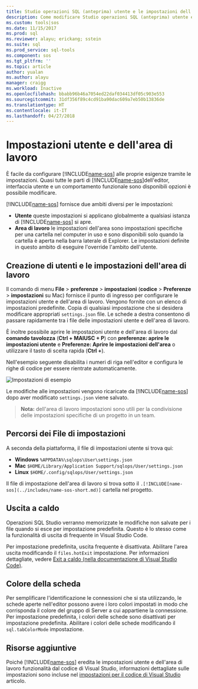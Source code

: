 ```yaml
---
title: Studio operazioni SQL (anteprima) utente e le impostazioni dell'area di lavoro | Documenti Microsoft
description: Come modificare Studio operazioni SQL (anteprima) utente e le impostazioni dell'area di lavoro.
ms.custom: tools|sos
ms.date: 11/15/2017
ms.prod: sql
ms.reviewer: alayu; erickang; sstein
ms.suite: sql
ms.prod_service: sql-tools
ms.component: sos
ms.tgt_pltfrm: ''
ms.topic: article
author: yualan
ms.author: alayu
manager: craigg
ms.workload: Inactive
ms.openlocfilehash: bbabb96b46a7054ed22daf034413df05c903e553
ms.sourcegitcommit: 31df356f89c4cd91ba90dac609a7eb50b13836de
ms.translationtype: HT
ms.contentlocale: it-IT
ms.lasthandoff: 04/27/2018
---
```

# <a name="user-and-workspace-settings"></a>Impostazioni utente e dell'area di lavoro

È facile da configurare [!INCLUDE[name-sos](../includes/name-sos-short.md)] alle proprie esigenze tramite le impostazioni. Quasi tutte le parti di [!INCLUDE[name-sos](../includes/name-sos-short.md)]dell'editor, interfaccia utente e un comportamento funzionale sono disponibili opzioni è possibile modificare.

[!INCLUDE[name-sos](../includes/name-sos-short.md)] fornisce due ambiti diversi per le impostazioni:

* **Utente** queste impostazioni si applicano globalmente a qualsiasi istanza di [!INCLUDE[name-sos](../includes/name-sos-short.md)] si apre.
* **Area di lavoro** le impostazioni dell'area sono impostazioni specifiche per una cartella nel computer in uso e sono disponibili solo quando la cartella è aperta nella barra laterale di Explorer. Le impostazioni definite in questo ambito di eseguire l'override l'ambito dell'utente.

## <a name="creating-user-and-workspace-settings"></a>Creazione di utenti e le impostazioni dell'area di lavoro

Il comando di menu **File** > **preferenze** > **impostazioni** (**codice**  >  **Preferenze** > **impostazioni** su Mac) fornisce il punto di ingresso per configurare le impostazioni utente e dell'area di lavoro. Vengono fornite con un elenco di impostazioni predefinite. Copia di qualsiasi impostazione che si desidera modificare appropriati `settings.json` file. Le schede a destra consentono di passare rapidamente tra i file delle impostazioni utente e dell'area di lavoro.

È inoltre possibile aprire le impostazioni utente e dell'area di lavoro dal **comando tavolozza** (**Ctrl + MAIUSC + P**) con **preferenze: aprire le impostazioni utente** e  **Preferenze: Aprire le impostazioni dell'area** o utilizzare il tasto di scelta rapida (**Ctrl +**).

Nell'esempio seguente disabilita i numeri di riga nell'editor e configura le righe di codice per essere rientrate automaticamente.

![Impostazioni di esempio](media/settings/sample-settings.png)

Le modifiche alle impostazioni vengono ricaricate da [!INCLUDE[name-sos](../includes/name-sos-short.md)] dopo aver modificato `settings.json` viene salvato.

>**Nota:** dell'area di lavoro impostazioni sono utili per la condivisione delle impostazioni specifiche di un progetto in un team.

## <a name="settings-file-locations"></a>Percorsi dei File di impostazioni

A seconda della piattaforma, il file di impostazioni utente si trova qui:

* **Windows** `%APPDATA%\sqlops\User\settings.json`
* **Mac** `$HOME/Library/Application Support/sqlops/User/settings.json`
* **Linux** `$HOME/.config/sqlops/User/settings.json`

Il file di impostazione dell'area di lavoro si trova sotto il `.[!INCLUDE[name-sos](../includes/name-sos-short.md)]` cartella nel progetto.

## <a name="hot-exit"></a>Uscita a caldo

Operazioni SQL Studio verranno memorizzate le modifiche non salvate per i file quando si esce per impostazione predefinita. Questo è lo stesso come la funzionalità di uscita di frequente in Visual Studio Code.

Per impostazione predefinita, uscita frequente è disattivata. Abilitare l'area uscita modificando il `files.hotExit` impostazione. Per informazioni dettagliate, vedere [Exit a caldo (nella documentazione di Visual Studio Code)](https://code.visualstudio.com/docs/editor/codebasics#_hot-exit).


## <a name="tab-color"></a>Colore della scheda

Per semplificare l'identificazione le connessioni che si sta utilizzando, le schede aperte nell'editor possono avere i loro colori impostati in modo che corrisponda il colore del gruppo di Server a cui appartiene la connessione. Per impostazione predefinita, i colori delle schede sono disattivati per impostazione predefinita. Abilitare i colori delle schede modificando il `sql.tabColorMode` impostazione.

## <a name="additional-resources"></a>Risorse aggiuntive

Poiché [!INCLUDE[name-sos](../includes/name-sos-short.md)] eredita le impostazioni utente e dell'area di lavoro funzionalità dal codice di Visual Studio, informazioni dettagliate sulle impostazioni sono incluse nel [impostazioni per il codice di Visual Studio](https://code.visualstudio.com/docs/getstarted/settings) articolo.
